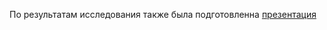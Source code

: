 По результатам исследования также была подготовленна [презентация](https://disk.yandex.ru/i/JhXdFOkwHekYgw)
